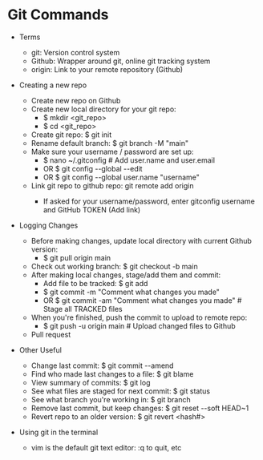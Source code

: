 
# Git Commands

 - Terms
    - git:      Version control system
    - Github:   Wrapper around git, online git tracking system
    - origin:   Link to your remote repository (Github)

 - Creating a new repo
    - Create new repo on Github
    - Create new local directory for your git repo: 
        - $ mkdir <git_repo>
        - $ cd <git_repo>
    - Create git repo: $ git init
    - Rename default branch: $ git branch -M "main"
    - Make sure your username / password are set up: 
        - $ nano ~/.gitconfig       # Add user.name and user.email
        - OR $ git config --global --edit
        - OR $ git config --global user.name "username"
    - Link git repo to github repo: git remote add origin <URL>
        - If asked for your username/password, enter gitconfig username and GitHub TOKEN (Add link)

 - Logging Changes
    - Before making changes, update local directory with current Github version:
        - $ git pull origin main
    - Check out working branch: $ git checkout -b main
    - After making local changes, stage/add them and commit:
        - Add file to be tracked: $ git add <any files you want updated>
        - $ git commit -m "Comment what changes you made" 
        - OR $ git commit -am "Comment what changes you made"   # Stage all TRACKED files
    - When you're finished, push the commit to upload to remote repo:
        - $ git push -u origin main     # Upload changed files to Github
    - Pull request


- Other Useful
    - Change last commit: $ git commit --amend
    - Find who made last changes to a file: $ git blame
    - View summary of commits: $ git log
    - See what files are staged for next commit: $ git status
    - See what branch you're working in: $ git branch
    - Remove last commit, but keep changes: $ git reset --soft HEAD~1
    - Revert repo to an older version: $ git revert <hash#>

 - Using git in the terminal
    - vim is the default git text editor: :q to quit, etc